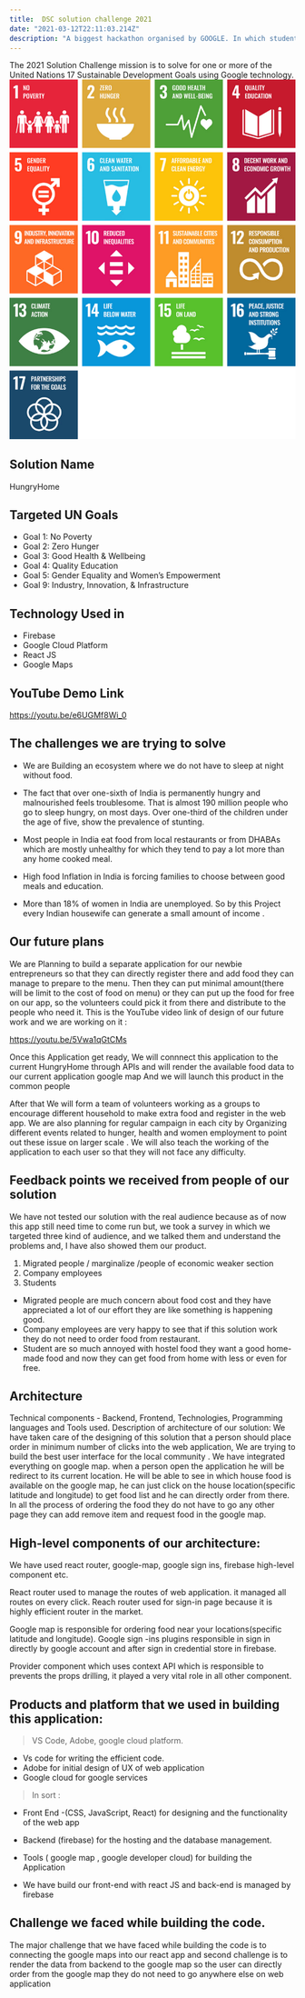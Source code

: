 ```yaml
---
title:  DSC solution challenge 2021
date: "2021-03-12T22:11:03.214Z"
description: "A biggest hackathon organised by GOOGLE. In which students from the globe take part and submit there solution for the real world challenges "
---
```


The 2021 Solution Challenge mission is to solve for one or more of the United Nations 17
Sustainable Development Goals using Google technology.
![](un_goals_856.png)

## Solution Name
HungryHome 

## Targeted UN Goals
- Goal 1: No Poverty
- Goal 2: Zero Hunger
- Goal 3: Good Health & Wellbeing
- Goal 4: Quality Education
- Goal 5: Gender Equality and Women’s Empowerment
- Goal 9: Industry, Innovation, & Infrastructure
## Technology Used in 
- Firebase
- Google Cloud Platform
- React JS
- Google Maps

## YouTube Demo Link
https://youtu.be/e6UGMf8Wi_0

## The challenges we are trying to solve
- We are Building an ecosystem where we do not have to sleep at night without  food.

- The fact that over one-sixth of India is permanently hungry and malnourished feels troublesome. That is almost 190 million people who go to sleep hungry, on most days. Over one-third of the children under the age of five, show the prevalence of stunting.

- Most  people in India eat food from local restaurants or from DHABAs which are mostly unhealthy for which they tend to pay a lot more than any home cooked meal.

- High food Inflation in India is forcing families to choose between good meals and education.

- More than 18% of women in India are unemployed. So by this Project every Indian housewife can generate a small amount of income .
 
## Our future plans
We are Planning to build a separate application for our newbie entrepreneurs so that they can directly register there and  add food they can manage to prepare to the menu. Then they can put minimal amount(there will be limit to the cost of food on menu) or they can put up the food for free on our app, so the volunteers could pick it from there and distribute to the people who need it.
This is the YouTube video link of  design of our future work and we are working on it :

https://youtu.be/5Vwa1qGtCMs

Once this Application get ready,
We will connnect this application to the current HungryHome through APIs  and will render the available food data to our current application google map 
And we will launch this product in the common people

After that We will form a team of volunteers  working as 
a groups to encourage different household to make extra food and register in the web app. We are also planning for regular campaign in each city by Organizing different events related to hunger, health and women employment to point out these issue on larger scale .
We will also teach the working of the application to each user so that they will not face any difficulty.



## Feedback points we received from people of our solution
We have not tested our solution with the real audience because as of now this app still need time to come run but,
we took a survey in  which we targeted three kind of audience, and we talked them and understand the problems and, I have also showed them our product. 
1. Migrated people / marginalize /people of economic weaker section
2. Company employees
3. Students
* Migrated people are much concern about food cost and they have appreciated a lot of our effort  they are like something is happening good.
* Company employees are very happy to see that if this solution work they do not need to order food from restaurant. 
* Student are so much annoyed with hostel food they want a good home-made food 
and now they  can get food from home with less or even for free.
 
## Architecture
Technical components - Backend, Frontend, Technologies, Programming languages and Tools used.
Description of architecture of our solution:
We have taken care of the designing of this solution that  a person should place order in minimum number of clicks into the web application, We are trying to build the  best user interface for the local community .
We have integrated everything on google map. when a person open the application he will be redirect to its current location.
He will be able to see in which house food is available on the google map,  he can just click  on the house location(specific latitude and longitude) to get food list and he can directly order from there.
In all the process of ordering the food they do not have to go any other page they can add remove item and request food in the google map.
 
## High-level components of our architecture:
We have used react router, google-map, google sign ins, firebase high-level component etc.

React router used to manage the routes of web application. it managed all routes on every click.
Reach router used for sign-in page because it is highly efficient router in the market.

Google map is responsible for ordering food near your locations(specific latitude and longitude).
Google sign -ins plugins responsible in sign in directly by google account and after sign in credential store in firebase.

Provider component which uses context API which is responsible to prevents the props drilling, it played a very vital role in all other component.
## Products and platform that we used in building this application:

>VS Code, Adobe, google cloud platform.
- Vs code for writing the efficient code.
- Adobe for initial design of UX of web application
- Google cloud for google services

>In sort :
- Front End -(CSS, JavaScript, React) for designing and the functionality of the web app

- Backend (firebase) for the hosting and the database management.

- Tools ( google map , google developer cloud) for building the Application

- We have build our front-end with react JS and back-end is managed by firebase

## Challenge we faced while building the code. 
The major challenge that we have faced while building the code is to  connecting the google maps  into our react app and second challenge is to render the data from backend to the google map so the user can directly order from the google map they do not need to go anywhere else on web application